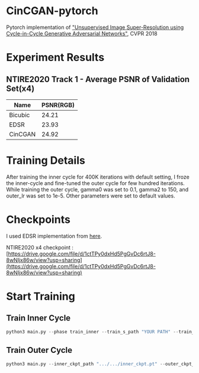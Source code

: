 # CinCGAN-pytorch

Pytorch implementation of ["Unsupervised Image Super-Resolution using Cycle-in-Cycle Generative Adversarial Networks"](https://openaccess.thecvf.com/content_cvpr_2018_workshops/w13/html/Yuan_Unsupervised_Image_Super-Resolution_CVPR_2018_paper.html), CVPR 2018

# **Experiment Results**


## NTIRE2020 Track 1 - Average PSNR of Validation Set(x4)

|Name|PSNR(RGB)|
|---|---|
|Bicubic|24.21|
|EDSR|23.93|
|CinCGAN|24.92|

# Training Details

After training the inner cycle for 400K iterations with default setting, I froze the inner-cycle and fine-tuned the outer cycle for few hundred iterations. While training the outer cycle, gamma0 was set to 0.1, gamma2 to 150, and outer_lr was set to 1e-5. Other parameters were set to default values. 

# Checkpoints

I used EDSR implementation from [here](https://github.com/sanghyun-son/EDSR-PyTorch). 

NTIRE2020 x4 checkpoint : [https://drive.google.com/file/d/1ctTPy0dxHd5PgGvDc6rtJ8-8wNIjx86w/view?usp=sharing](https://drive.google.com/file/d/1ctTPy0dxHd5PgGvDc6rtJ8-8wNIjx86w/view?usp=sharing)

# Start Training

## Train Inner Cycle

```python
python3 main.py --phase train_inner --train_s_path "YOUR PATH" --train_t_path "YOUR PATH" --test_s_path "YOUR PATH" --test_t_path "YOUR PATH"
```

## Train Outer Cycle

```python
python3 main.py --inner_ckpt_path ".../.../inner_ckpt.pt" --outer_ckpt_path ".../.../EDSR_x4.pt"--phase train_outer --gamma0 0.1 --gamma2 150 --outer_lr 1e-5 --skip_inner True --train_s_path "YOUR PATH" --train_t_path "YOUR PATH" --test_s_path "YOUR PATH" --test_t_path "YOUR PATH"
```
